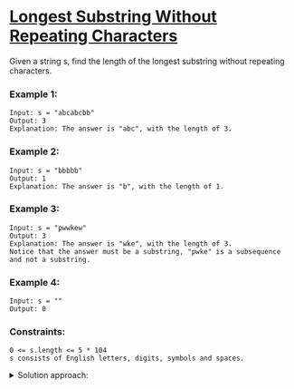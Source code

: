 # [Longest Substring Without Repeating Characters](https://leetcode.com/problems/longest-substring-without-repeating-characters/)

Given a string s, find the length of the longest substring without repeating characters.

 

### Example 1:

    Input: s = "abcabcbb"  
    Output: 3  
    Explanation: The answer is "abc", with the length of 3.

### Example 2:

    Input: s = "bbbbb"  
    Output: 1  
    Explanation: The answer is "b", with the length of 1.

### Example 3:

    Input: s = "pwwkew"  
    Output: 3  
    Explanation: The answer is "wke", with the length of 3.  
    Notice that the answer must be a substring, "pwke" is a subsequence and not a substring.

### Example 4:

    Input: s = ""  
    Output: 0

 

### Constraints:

    0 <= s.length <= 5 * 104
    s consists of English letters, digits, symbols and spaces.

<details>
<summary>Solution approach:</summary>
Use two pointers to represent a moving window which keeps track of letters inside, and expand or retract according to letters seen as it moves.
</details>
